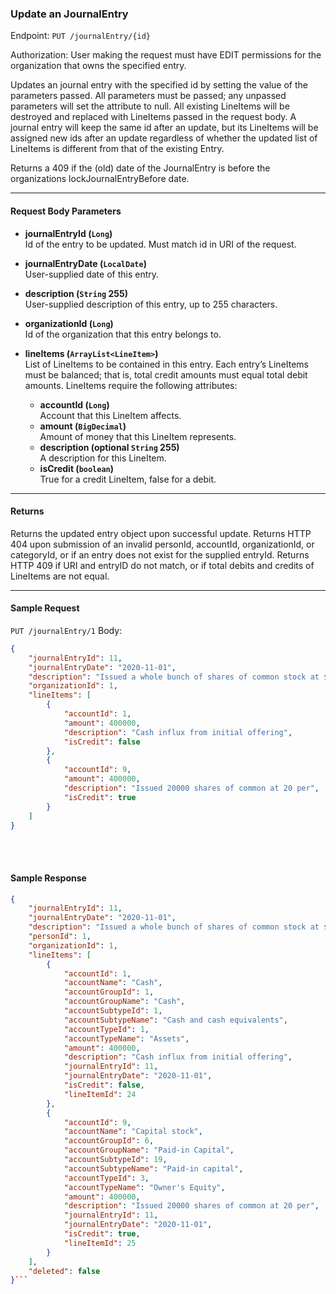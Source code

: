 ### Update an JournalEntry
Endpoint: `PUT /journalEntry/{id}`

Authorization: User making the request must have EDIT permissions for the organization that owns the specified entry.

Updates an journal entry with the specified id by setting the value of the parameters passed. All parameters must be passed; any unpassed parameters will set the attribute to null. All existing LineItems will be destroyed and replaced with LineItems passed in the request body. A journal entry will keep the same id after an update, but its LineItems will be assigned new ids after an update regardless of whether the updated list of LineItems is different from that of the existing Entry. 

Returns a 409 if the (old) date of the JournalEntry is before the organizations lockJournalEntryBefore date.
___
#### Request Body Parameters
- **journalEntryId (`Long`)**<br/>
Id of the entry to be updated. Must match id in URI of the request.

- **journalEntryDate (`LocalDate`)**<br/>
User-supplied date of this entry.

- **description (`String` 255)**<br/>
User-supplied description of this entry, up to 255 characters.

- **organizationId (`Long`)**<br/>
Id of the organization that this entry belongs to.

- **lineItems (`ArrayList<LineItem>`)**<br/>
List of LineItems to be contained in this entry. Each entry’s LineItems must be balanced; that is, total credit amounts must equal total debit amounts. LineItems require the following attributes:
   -  **accountId (`Long`)**<br/>
        Account that this LineItem affects.
    - **amount (`BigDecimal`)**<br/>
        Amount of money that this LineItem represents.
   -  **description (optional `String` 255)**<br/>
        A description for this LineItem.
    - **isCredit (`boolean`)**<br/>
        True for a credit LineItem, false for a debit.
___
#### Returns
Returns the updated entry object upon successful update. Returns HTTP 404 upon submission of an invalid personId, accountId, organizationId, or categoryId, or if an entry does not exist for the supplied entryId. Returns HTTP 409 if URI and entryID do not match, or if total debits and credits of LineItems are not equal.
___
#### Sample Request
`PUT /journalEntry/1`
Body:
```json 
{
    "journalEntryId": 11,
    "journalEntryDate": "2020-11-01",
    "description": "Issued a whole bunch of shares of common stock at $20 per share",
    "organizationId": 1,
    "lineItems": [
        {
            "accountId": 1,
            "amount": 400000,
            "description": "Cash influx from initial offering",
            "isCredit": false
        },
        {
            "accountId": 9,
            "amount": 400000,
            "description": "Issued 20000 shares of common at 20 per",
            "isCredit": true
        }
    ]
}
```
<br />
<br />

#### Sample Response
```json
{
    "journalEntryId": 11,
    "journalEntryDate": "2020-11-01",
    "description": "Issued a whole bunch of shares of common stock at $20 per share",
    "personId": 1,
    "organizationId": 1,
    "lineItems": [
        {
            "accountId": 1,
            "accountName": "Cash",
            "accountGroupId": 1,
            "accountGroupName": "Cash",
            "accountSubtypeId": 1,
            "accountSubtypeName": "Cash and cash equivalents",
            "accountTypeId": 1,
            "accountTypeName": "Assets",
            "amount": 400000,
            "description": "Cash influx from initial offering",
            "journalEntryId": 11,
            "journalEntryDate": "2020-11-01",
            "isCredit": false,
            "lineItemId": 24
        },
        {
            "accountId": 9,
            "accountName": "Capital stock",
            "accountGroupId": 6,
            "accountGroupName": "Paid-in Capital",
            "accountSubtypeId": 19,
            "accountSubtypeName": "Paid-in capital",
            "accountTypeId": 3,
            "accountTypeName": "Owner's Equity",
            "amount": 400000,
            "description": "Issued 20000 shares of common at 20 per",
            "journalEntryId": 11,
            "journalEntryDate": "2020-11-01",
            "isCredit": true,
            "lineItemId": 25
        }
    ],
    "deleted": false
}```
